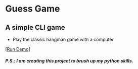 # Guess Game
## A simple CLI game
- Play the classic hangman game with a computer

[[Run Demo](https://replit.com/@alfacoder/hangman#main.py)]

##### P.S.: I am creating this project to brush up my python skills.
